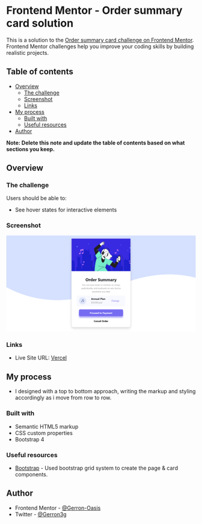 # Frontend Mentor - Order summary card solution

This is a solution to the [Order summary card challenge on Frontend Mentor](https://www.frontendmentor.io/challenges/order-summary-component-QlPmajDUj). Frontend Mentor challenges help you improve your coding skills by building realistic projects. 

## Table of contents

- [Overview](#overview)
  - [The challenge](#the-challenge)
  - [Screenshot](#screenshot)
  - [Links](#links)
- [My process](#my-process)
  - [Built with](#built-with)
  - [Useful resources](#useful-resources)
- [Author](#author)


**Note: Delete this note and update the table of contents based on what sections you keep.**

## Overview

### The challenge

Users should be able to:

- See hover states for interactive elements

### Screenshot

![](assets/images/screenshot.png)


### Links
- Live Site URL: [Vercel](https://front-end-mentor-order-summary-component-sigma.vercel.app/)

## My process
- I designed with a top to bottom approach, writing the markup and styling accordingly as i move from row to row.

### Built with

- Semantic HTML5 markup
- CSS custom properties
- Bootstrap 4


### Useful resources

- [Bootstrap](https://www.getbootstrap.com) - Used bootstrap grid system to create the page & card components.

## Author
- Frontend Mentor - [@Gerron-Oasis](https://www.frontendmentor.io/profile/Gerron-Oasis)
- Twitter - [@Gerron3g](https://www.twitter.com/gerron3g)
